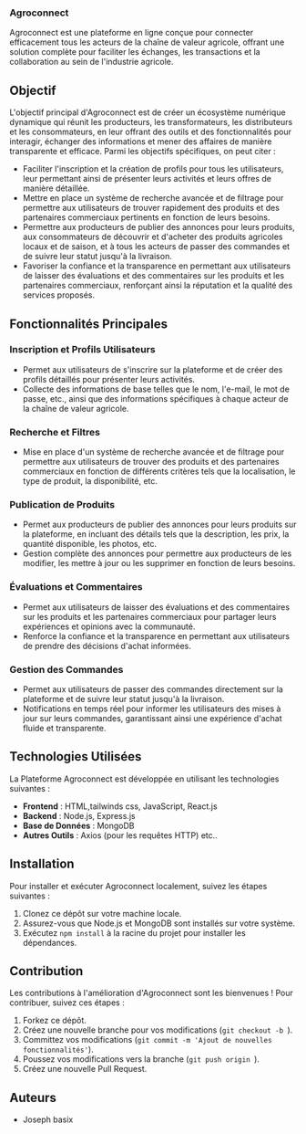 
### Agroconnect

Agroconnect est une plateforme en ligne conçue pour connecter efficacement tous les acteurs de la chaîne de valeur agricole, offrant une solution complète pour faciliter les échanges, les transactions et la collaboration au sein de l'industrie agricole.

## Objectif

L'objectif principal d'Agroconnect est de créer un écosystème numérique dynamique qui réunit les producteurs, les transformateurs, les distributeurs et les consommateurs, en leur offrant des outils et des fonctionnalités pour interagir, échanger des informations et mener des affaires de manière transparente et efficace. Parmi les objectifs spécifiques, on peut citer :

- Faciliter l'inscription et la création de profils pour tous les utilisateurs, leur permettant ainsi de présenter leurs activités et leurs offres de manière détaillée.
- Mettre en place un système de recherche avancée et de filtrage pour permettre aux utilisateurs de trouver rapidement des produits et des partenaires commerciaux pertinents en fonction de leurs besoins.
- Permettre aux producteurs de publier des annonces pour leurs produits, aux consommateurs de découvrir et d'acheter des produits agricoles locaux et de saison, et à tous les acteurs de passer des commandes et de suivre leur statut jusqu'à la livraison.
- Favoriser la confiance et la transparence en permettant aux utilisateurs de laisser des évaluations et des commentaires sur les produits et les partenaires commerciaux, renforçant ainsi la réputation et la qualité des services proposés.

## Fonctionnalités Principales

### Inscription et Profils Utilisateurs
- Permet aux utilisateurs de s'inscrire sur la plateforme et de créer des profils détaillés pour présenter leurs activités.
- Collecte des informations de base telles que le nom, l'e-mail, le mot de passe, etc., ainsi que des informations spécifiques à chaque acteur de la chaîne de valeur agricole.

### Recherche et Filtres
- Mise en place d'un système de recherche avancée et de filtrage pour permettre aux utilisateurs de trouver des produits et des partenaires commerciaux en fonction de différents critères tels que la localisation, le type de produit, la disponibilité, etc.

### Publication de Produits
- Permet aux producteurs de publier des annonces pour leurs produits sur la plateforme, en incluant des détails tels que la description, les prix, la quantité disponible, les photos, etc.
- Gestion complète des annonces pour permettre aux producteurs de les modifier, les mettre à jour ou les supprimer en fonction de leurs besoins.

### Évaluations et Commentaires
- Permet aux utilisateurs de laisser des évaluations et des commentaires sur les produits et les partenaires commerciaux pour partager leurs expériences et opinions avec la communauté.
- Renforce la confiance et la transparence en permettant aux utilisateurs de prendre des décisions d'achat informées.

### Gestion des Commandes
- Permet aux utilisateurs de passer des commandes directement sur la plateforme et de suivre leur statut jusqu'à la livraison.
- Notifications en temps réel pour informer les utilisateurs des mises à jour sur leurs commandes, garantissant ainsi une expérience d'achat fluide et transparente.

## Technologies Utilisées

La Plateforme Agroconnect est développée en utilisant les technologies suivantes :

- **Frontend** : HTML,tailwinds css, JavaScript, React.js
- **Backend** : Node.js, Express.js
- **Base de Données** : MongoDB
- **Autres Outils** :  Axios (pour les requêtes HTTP) etc..

## Installation

Pour installer et exécuter Agroconnect localement, suivez les étapes suivantes :

1. Clonez ce dépôt sur votre machine locale.
2. Assurez-vous que Node.js et MongoDB sont installés sur votre système.
3. Exécutez `npm install` à la racine du projet pour installer les dépendances.

## Contribution

Les contributions à l'amélioration d'Agroconnect sont les bienvenues ! Pour contribuer, suivez ces étapes :

1. Forkez ce dépôt.
2. Créez une nouvelle branche pour vos modifications (`git checkout -b `).
3. Committez vos modifications (`git commit -m 'Ajout de nouvelles fonctionnalités'`).
4. Poussez vos modifications vers la branche (`git push origin `).
5. Créez une nouvelle Pull Request.

## Auteurs

- Joseph basix


